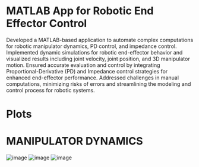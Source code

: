 # MATLAB App for Robotic End Effector Control
Developed a MATLAB-based application to automate complex computations for robotic manipulator dynamics, PD control, and impedance control. Implemented dynamic simulations for robotic end-effector behavior and visualized results including joint velocity, joint position, and 3D manipulator motion. Ensured accurate evaluation and control by integrating Proportional-Derivative (PD) and Impedance control strategies for enhanced end-effector performance. Addressed challenges in manual computations, minimizing risks of errors and streamlining the modeling and control process for robotic systems.

# Plots

# MANIPULATOR DYNAMICS
![image](https://github.com/user-attachments/assets/99ab41f5-d683-4dcb-9cae-98856e55d3a8)
![image](https://github.com/user-attachments/assets/f352777d-1e0c-4cd3-b73d-cfcd7bfaade5)
![image](https://github.com/user-attachments/assets/f39bdd62-ad43-4e4c-8097-388e00f89629)

